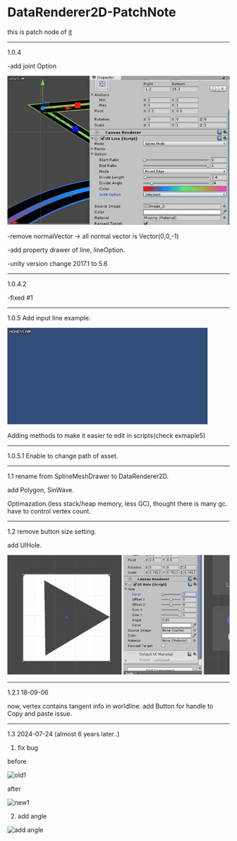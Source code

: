 # DataRenderer2D-PatchNote

this is patch node of [it](https://assetstore.unity.com/packages/tools/modeling/spline-mesh-drawer-102377)

-----

1.0.4 

-add joint Option 

![example](JointOption.gif)

-remove normalVector -> all normal vector is Vector(0,0,-1)

-add property drawer of line, lineOption.

-unity version change 2017.1 to 5.6

----

1.0.4.2

-fixed #1

-----
1.0.5
Add input line example.

![example](inputexample.gif)

Adding methods to make it easier to edit in scripts(check exmaple5)

-----
1.0.5.1
Enable to change path of asset.

-----
1.1
rename from SplineMeshDrawer to DataRenderer2D.

add Polygon, SinWave.

Optimazation.(less stack/heap memory, less GC), thought there is many gc. have to control vertex count.

-----
1.2
remove button size setting.

add UIHole.

![hole](hole.gif)

-----
1.2.1 18-09-06

now, vertex contains tangent info in worldline.
add Button for handle to Copy and paste issue.

------
1.3 2024-07-24 (almost 6 years later..)

1. fix bug

before

![old1](https://github.com/user-attachments/assets/e8ad43b3-9888-47e4-b052-ca34aa5156eb)

after

![new1](https://github.com/user-attachments/assets/9e5637c6-15b4-4afc-b2b8-fedd4fbfe7f8)

2. add angle

![add angle](https://github.com/user-attachments/assets/ef2396b0-893c-487e-a7ca-4fd8ea69e018)



